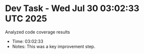 # Dev Task - Wed Jul 30 03:02:33 UTC 2025
Analyzed code coverage results
- Time: 03:02:33
- Notes: This was a key improvement step.
